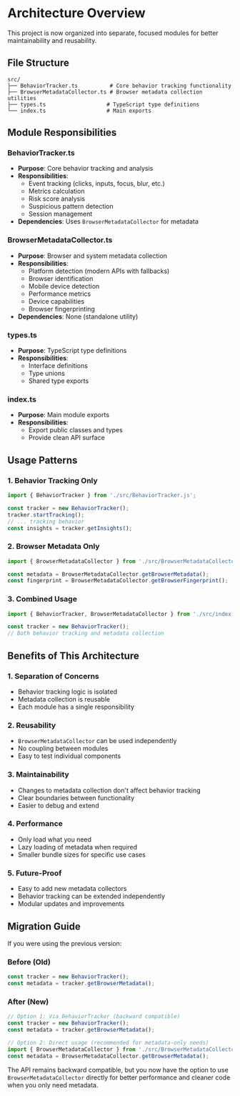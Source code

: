 # Architecture Overview

This project is now organized into separate, focused modules for better maintainability and reusability.

## File Structure

```
src/
├── BehaviorTracker.ts          # Core behavior tracking functionality
├── BrowserMetadataCollector.ts # Browser metadata collection utilities
├── types.ts                   # TypeScript type definitions
└── index.ts                   # Main exports
```

## Module Responsibilities

### BehaviorTracker.ts
- **Purpose**: Core behavior tracking and analysis
- **Responsibilities**:
  - Event tracking (clicks, inputs, focus, blur, etc.)
  - Metrics calculation
  - Risk score analysis
  - Suspicious pattern detection
  - Session management
- **Dependencies**: Uses `BrowserMetadataCollector` for metadata

### BrowserMetadataCollector.ts
- **Purpose**: Browser and system metadata collection
- **Responsibilities**:
  - Platform detection (modern APIs with fallbacks)
  - Browser identification
  - Mobile device detection
  - Performance metrics
  - Device capabilities
  - Browser fingerprinting
- **Dependencies**: None (standalone utility)

### types.ts
- **Purpose**: TypeScript type definitions
- **Responsibilities**:
  - Interface definitions
  - Type unions
  - Shared type exports

### index.ts
- **Purpose**: Main module exports
- **Responsibilities**:
  - Export public classes and types
  - Provide clean API surface

## Usage Patterns

### 1. Behavior Tracking Only
```javascript
import { BehaviorTracker } from './src/BehaviorTracker.js';

const tracker = new BehaviorTracker();
tracker.startTracking();
// ... tracking behavior
const insights = tracker.getInsights();
```

### 2. Browser Metadata Only
```javascript
import { BrowserMetadataCollector } from './src/BrowserMetadataCollector.js';

const metadata = BrowserMetadataCollector.getBrowserMetadata();
const fingerprint = BrowserMetadataCollector.getBrowserFingerprint();
```

### 3. Combined Usage
```javascript
import { BehaviorTracker, BrowserMetadataCollector } from './src/index.js';

const tracker = new BehaviorTracker();
// Both behavior tracking and metadata collection
```

## Benefits of This Architecture

### 1. **Separation of Concerns**
- Behavior tracking logic is isolated
- Metadata collection is reusable
- Each module has a single responsibility

### 2. **Reusability**
- `BrowserMetadataCollector` can be used independently
- No coupling between modules
- Easy to test individual components

### 3. **Maintainability**
- Changes to metadata collection don't affect behavior tracking
- Clear boundaries between functionality
- Easier to debug and extend

### 4. **Performance**
- Only load what you need
- Lazy loading of metadata when required
- Smaller bundle sizes for specific use cases

### 5. **Future-Proof**
- Easy to add new metadata collectors
- Behavior tracking can be extended independently
- Modular updates and improvements

## Migration Guide

If you were using the previous version:

### Before (Old)
```javascript
const tracker = new BehaviorTracker();
const metadata = tracker.getBrowserMetadata();
```

### After (New)
```javascript
// Option 1: Via BehaviorTracker (backward compatible)
const tracker = new BehaviorTracker();
const metadata = tracker.getBrowserMetadata();

// Option 2: Direct usage (recommended for metadata-only needs)
import { BrowserMetadataCollector } from './src/BrowserMetadataCollector.js';
const metadata = BrowserMetadataCollector.getBrowserMetadata();
```

The API remains backward compatible, but you now have the option to use `BrowserMetadataCollector` directly for better performance and cleaner code when you only need metadata.
